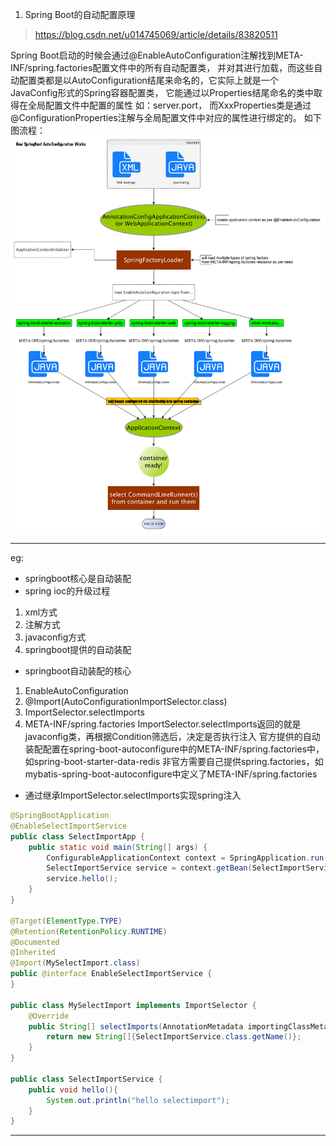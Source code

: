 1. Spring Boot的自动配置原理
> https://blog.csdn.net/u014745069/article/details/83820511

 Spring Boot启动的时候会通过@EnableAutoConfiguration注解找到META-INF/spring.factories配置文件中的所有自动配置类，
并对其进行加载，而这些自动配置类都是以AutoConfiguration结尾来命名的，它实际上就是一个JavaConfig形式的Spring容器配置类，
它能通过以Properties结尾命名的类中取得在全局配置文件中配置的属性 如：server.port，
而XxxProperties类是通过@ConfigurationProperties注解与全局配置文件中对应的属性进行绑定的。
如下图流程：
<img src="img\how-spring-boot-autoconfigure-works.png" style="zoom:90%;" />

---
eg:
- springboot核心是自动装配
- spring ioc的升级过程
 1. xml方式
 2. 注解方式
 3. javaconfig方式
 4. springboot提供的自动装配
- springboot自动装配的核心
 1. EnableAutoConfiguration
 2. @Import(AutoConfigurationImportSelector.class)
 3. ImportSelector.selectImports
 4. META-INF/spring.factories
  ImportSelector.selectImports返回的就是javaconfig类，再根据Condition筛选后，决定是否执行注入
  官方提供的自动装配配置在spring-boot-autoconfigure中的META-INF/spring.factories中，如spring-boot-starter-data-redis
  非官方需要自己提供spring.factories，如mybatis-spring-boot-autoconfigure中定义了META-INF/spring.factories
- 通过继承ImportSelector.selectImports实现spring注入

```java
@SpringBootApplication
@EnableSelectImportService
public class SelectImportApp {
    public static void main(String[] args) {
        ConfigurableApplicationContext context = SpringApplication.run(SelectImportApp.class);
        SelectImportService service = context.getBean(SelectImportService.class);
        service.hello();
    }
}

@Target(ElementType.TYPE)
@Retention(RetentionPolicy.RUNTIME)
@Documented
@Inherited
@Import(MySelectImport.class)
public @interface EnableSelectImportService {
}

public class MySelectImport implements ImportSelector {
    @Override
    public String[] selectImports(AnnotationMetadata importingClassMetadata) {
        return new String[]{SelectImportService.class.getName()};
    }
}

public class SelectImportService {
    public void hello(){
        System.out.println("hello selectimport");
    }
}
```
---